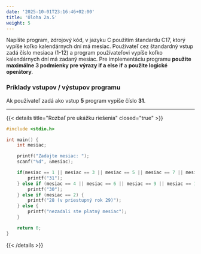 ```yaml
---
date: '2025-10-01T23:16:46+02:00'
title: 'Úloha 2a.5'
weight: 5
---
```


Napíšte program, zdrojový kód, v jazyku C použitím štandardu C17, ktorý vypíše koľko kalendárnych dní má mesiac.
Používateľ cez štandardný vstup zadá číslo mesiaca (1-12) a program používateľovi vypíše koľko kalendárnych dní má
zadaný mesiac.
Pre implementáciu programu **použite maximálne 3 podmienky pre výrazy if a else if** a **použite logické operátory**.

### Príklady vstupov / výstupov programu

Ak používateľ zadá ako vstup **5** program vypíše číslo **31**.

---

{{< details title="Rozbaľ pre ukážku riešenia" closed="true" >}}

```C
#include <stdio.h>

int main() {
    int mesiac;

    printf("Zadajte mesiac: ");
    scanf("%d", &mesiac);

    if(mesiac == 1 || mesiac == 3 || mesiac == 5 || mesiac == 7 || mesiac == 8 || mesiac == 10 || mesiac == 11){
        printf("31");
    } else if (mesiac == 4 || mesiac == 6 || mesiac == 9 || mesiac == 11) {
        printf("30");
    } else if (mesiac == 2) {
        printf("28 (v priestupný rok 29)");
    } else {
        printf("nezadali ste platný mesiac");
    }

    return 0;
}
```

{{< /details >}}
